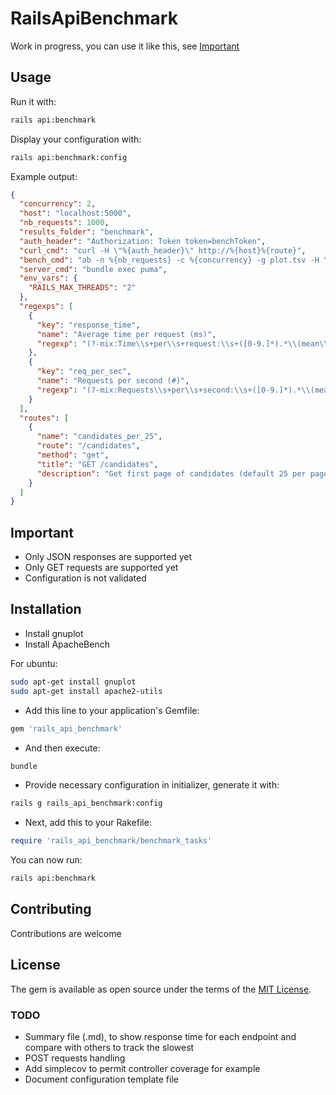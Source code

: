# RailsApiBenchmark

Work in progress, you can use it like this, see [Important](#important)

## Usage

Run it with:
```bash
rails api:benchmark
```

Display your configuration with:
```bash
rails api:benchmark:config
```

Example output:

```json
{
  "concurrency": 2,
  "host": "localhost:5000",
  "nb_requests": 1000,
  "results_folder": "benchmark",
  "auth_header": "Authorization: Token token=benchToken",
  "curl_cmd": "curl -H \"%{auth_header}\" http://%{host}%{route}",
  "bench_cmd": "ab -n %{nb_requests} -c %{concurrency} -g plot.tsv -H \"%{auth_header}\" http://%{host}%{route}",
  "server_cmd": "bundle exec puma",
  "env_vars": {
    "RAILS_MAX_THREADS": "2"
  },
  "regexps": [
    {
      "key": "response_time",
      "name": "Average time per request (ms)",
      "regexp": "(?-mix:Time\\s+per\\s+request:\\s+([0-9.]*).*\\(mean\\))"
    },
    {
      "key": "req_per_sec",
      "name": "Requests per second (#)",
      "regexp": "(?-mix:Requests\\s+per\\s+second:\\s+([0-9.]*).*\\(mean\\))"
    }
  ],
  "routes": [
    {
      "name": "candidates_per_25",
      "route": "/candidates",
      "method": "get",
      "title": "GET /candidates",
      "description": "Get first page of candidates (default 25 per page)"
    }
  ]
}

```


## Important

* Only JSON responses are supported yet
* Only GET requests are supported yet
* Configuration is not validated

## Installation

* Install gnuplot
* Install ApacheBench

For ubuntu:
```bash
sudo apt-get install gnuplot
sudo apt-get install apache2-utils
```
* Add this line to your application's Gemfile:

```ruby
gem 'rails_api_benchmark'
```

* And then execute:
```bash
bundle
```

* Provide necessary configuration in initializer, generate it with:

```bash
rails g rails_api_benchmark:config
```

* Next, add this to your Rakefile:

```ruby
require 'rails_api_benchmark/benchmark_tasks'
```

You can now run:

```bash
rails api:benchmark
```

## Contributing
Contributions are welcome

## License
The gem is available as open source under the terms of the [MIT License](http://opensource.org/licenses/MIT).

### TODO
* Summary file (.md), to show response time for each endpoint and compare with others to track the slowest
* POST requests handling
* Add simplecov to permit controller coverage for example
* Document configuration template file
